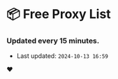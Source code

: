 # :package: Free Proxy List
### Updated every 15 minutes.

- Last updated: `2024-10-13 16:59`

:heart:
